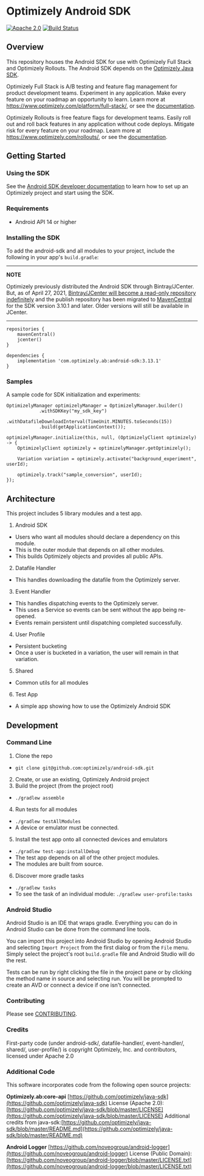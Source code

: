 # Optimizely Android SDK
[![Apache 2.0](https://img.shields.io/github/license/nebula-plugins/gradle-extra-configurations-plugin.svg)](http://www.apache.org/licenses/LICENSE-2.0)
[![Build Status](https://travis-ci.org/optimizely/android-sdk.svg?branch=master)](https://travis-ci.org/optimizely/android-sdk)

## Overview

This repository houses the Android SDK for use with Optimizely Full Stack and Optimizely Rollouts. The Android SDK depends on the [Optimizely Java SDK](https://github.com/optimizely/java-sdk).

Optimizely Full Stack is A/B testing and feature flag management for product development teams. Experiment in any application. Make every feature on your roadmap an opportunity to learn. Learn more at https://www.optimizely.com/platform/full-stack/, or see the [documentation](https://docs.developers.optimizely.com/full-stack/docs).

Optimizely Rollouts is free feature flags for development teams. Easily roll out and roll back features in any application without code deploys. Mitigate risk for every feature on your roadmap. Learn more at https://www.optimizely.com/rollouts/, or see the [documentation](https://docs.developers.optimizely.com/rollouts/docs).

## Getting Started

### Using the SDK
See the [Android SDK developer documentation](https://docs.developers.optimizely.com/full-stack/docs/install-sdk-android) to learn how to set
up an Optimizely project and start using the SDK.

### Requirements
* Android API 14 or higher

### Installing the SDK
To add the android-sdk and all modules to your project, include the following in your app's `build.gradle`:

---
**NOTE**

Optimizely previously distributed the Android SDK through Bintray/JCenter. But, as of April 27, 2021, [Bintray/JCenter will become a read-only repository indefinitely](https://jfrog.com/blog/into-the-sunset-bintray-jcenter-gocenter-and-chartcenter/) and the publish repository has been migrated to [MavenCentral](https://mvnrepository.com/artifact/com.optimizely.ab/android-sdk) for the SDK version 3.10.1 and later. Older versions will still be available in JCenter.

---


```
repositories {
	mavenCentral()
  	jcenter()
}

dependencies {
	implementation 'com.optimizely.ab:android-sdk:3.13.1'
}
```

### Samples
A sample code for SDK initialization and experiments:

```
OptimizelyManager optimizelyManager = OptimizelyManager.builder()
            .withSDKKey("my_sdk_key")
            .withDatafileDownloadInterval(TimeUnit.MINUTES.toSeconds(15))
            .build(getApplicationContext());
            
optimizelyManager.initialize(this, null, (OptimizelyClient optimizely) -> {
	OptimizelyClient optimizely = optimizelyManager.getOptimizely();
	
	Variation variation = optimizely.activate("background_experiment", userId);
	
	optimizely.track("sample_conversion", userId);
});

```

## Architecture

This project includes 5 library modules and a test app.

1. Android SDK
  - Users who want all modules should declare a dependency on this module.
  - This is the outer module that depends on all other modules.
  - This builds Optimizely objects and provides all public APIs.
2. Datafile Handler
  - This handles downloading the datafile from the Optimizely server.
3. Event Handler
  - This handles dispatching events to the Optimizely server.
  - This uses a Service so events can be sent without the app being re-opened.
  - Events remain persistent until dispatching completed successfully.
4. User Profile
  - Persistent bucketing
  - Once a user is bucketed in a variation, the user will remain in that variation.
5. Shared
  - Common utils for all modules
6. Test App
  - A simple app showing how to use the Optimizely Android SDK

## Development

### Command Line

1. Clone the repo
  * `git clone git@github.com:optimizely/android-sdk.git`
2. Create, or use an existing, Optimizely Android project
3. Build the project (from the project root)
  * `./gradlew assemble`
4. Run tests for all modules
  * `./gradlew testAllModules`
  * A device or emulator must be connected.
5. Install the test app onto all connected devices and emulators
  * `./gradlew test-app:installDebug`
  * The test app depends on all of the other project modules.
  * The modules are built from source.
6.  Discover more gradle tasks
  * `./gradlew tasks`
  * To see the task of an individual module: `./gradlew user-profile:tasks`

### Android Studio

Android Studio is an IDE that wraps gradle.  Everything you can do in Android Studio can be done from the command line tools.  

You can import this project into Android Studio by opening Android Studio and selecting `Import Project` from the first dialog or from the `File` menu.  Simply select the project's root `build.gradle` file and Android Studio will do the rest.

Tests can be run by right clicking the file in the project pane or by clicking the method name in source and selecting run.  You will be prompted to create an AVD or connect a device if one isn't connected.  

### Contributing
Please see [CONTRIBUTING](CONTRIBUTING.md).

### Credits

First-party code (under android-sdk/, datafile-handler/, event-handler/, shared/, user-profile/) is copyright Optimizely, Inc. and contributors, licensed under Apache 2.0

### Additional Code

This software incorporates code from the following open source projects:

**Optimizely.ab:core-api** [https://github.com/optimizely/java-sdk](https://github.com/optimizely/java-sdk)
License (Apache 2.0): [https://github.com/optimizely/java-sdk/blob/master/LICENSE](https://github.com/optimizely/java-sdk/blob/master/LICENSE)
Additional credits from java-sdk:[https://github.com/optimizely/java-sdk/blob/master/README.md](https://github.com/optimizely/java-sdk/blob/master/README.md)

**Android Logger** [https://github.com/noveogroup/android-logger](https://github.com/noveogroup/android-logger)
License (Public Domain): [https://github.com/noveogroup/android-logger/blob/master/LICENSE.txt](https://github.com/noveogroup/android-logger/blob/master/LICENSE.txt)

